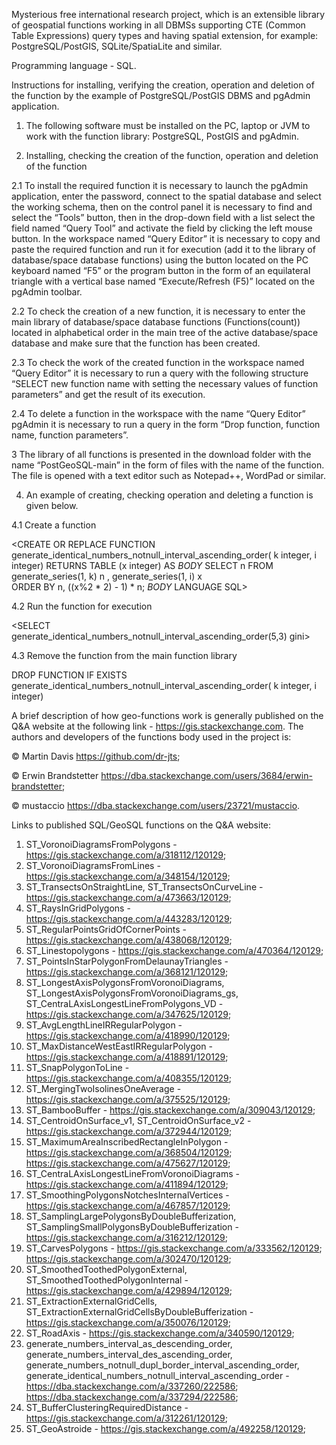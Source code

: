 Mysterious free international research project, which is an extensible library of geospatial functions working in all DBMSs supporting CTE (Common Table Expressions) query types and having spatial extension, for example: PostgreSQL/PostGIS, SQLite/SpatiaLite and similar.

Programming language - SQL.

Instructions for installing, verifying the creation, operation and deletion of the function by the example of PostgreSQL/PostGIS DBMS and pgAdmin application.

1. The following software must be installed on the PC, laptop or JVM to work with the function library: PostgreSQL, PostGIS and pgAdmin.

2. Installing, checking the creation of the function, operation and deletion of the function

2.1 To install the required function it is necessary to launch the pgAdmin application, enter the password, connect to the spatial database and select the working schema, then on the control panel it is necessary to find and select the “Tools” button, then in the drop-down field with a list select the field named “Query Tool” and activate the field by clicking the left mouse button. In the workspace named “Query Editor” it is necessary to copy and paste the required function and run it for execution (add it to the library of database/space database functions) using the button located on the PC keyboard named “F5” or the program button in the form of an equilateral triangle with a vertical base named “Execute/Refresh (F5)” located on the pgAdmin toolbar. 

2.2 To check the creation of a new function, it is necessary to enter the main library of database/space database functions (Functions(count)) located in alphabetical order in the main tree of the active database/space database and make sure that the function has been created.

2.3 To check the work of the created function in the workspace named “Query Editor” it is necessary to run a query with the following structure “SELECT new function name with setting the necessary values of function parameters” and get the result of its execution.

2.4 To delete a function in the workspace with the name “Query Editor” pgAdmin it is necessary to run a query in the form “Drop function, function name, function parameters”.
   
3 The library of all functions is presented in the download folder with the name “PostGeoSQL-main” in the form of files with the name of the function. The file is opened with a text editor such as Notepad++, WordPad or similar.

4. An example of creating, checking operation and deleting a function is given below.

4.1 Create a function

<CREATE OR REPLACE FUNCTION generate_identical_numbers_notnull_interval_ascending_order(
    k integer,
    i integer)
RETURNS TABLE (x integer) AS 
$BODY$
      SELECT n
      FROM generate_series(1, k) n 
           , generate_series(1, i) x  
      ORDER BY n, ((x%2 * 2) - 1) * n;
$BODY$
LANGUAGE SQL>

4.2 Run the function for execution

<SELECT generate_identical_numbers_notnull_interval_ascending_order(5,3) gini>

4.3 Remove the function from the main function library

DROP FUNCTION IF EXISTS generate_identical_numbers_notnull_interval_ascending_order(
    k integer,
    i integer)

A brief description of how geo-functions work is generally published on the Q&A website at the following link - https://gis.stackexchange.com. 
The authors and developers of the functions body used in the project is:

© Martin Davis https://github.com/dr-jts;

© Erwin Brandstetter https://dba.stackexchange.com/users/3684/erwin-brandstetter;

© mustaccio https://dba.stackexchange.com/users/23721/mustaccio.

Links to published SQL/GeoSQL functions on the Q&A website:
1) ST_VoronoiDiagramsFromPolygons - https://gis.stackexchange.com/a/318112/120129;
2) ST_VoronoiDiagramsFromLines - https://gis.stackexchange.com/a/348154/120129;
3) ST_TransectsOnStraightLine, ST_TransectsOnCurveLine - https://gis.stackexchange.com/a/473663/120129;
4) ST_RaysInGridPolygons - https://gis.stackexchange.com/a/443283/120129;
5) ST_RegularPointsGridOfCornerPoints - https://gis.stackexchange.com/a/438068/120129;
6) ST_Linestopolygons - https://gis.stackexchange.com/a/470364/120129;
7) ST_PointsInStarPolygonFromDelaunayTriangles - https://gis.stackexchange.com/a/368121/120129;
8) ST_LongestAxisPolygonsFromVoronoiDiagrams, ST_LongestAxisPolygonsFromVoronoiDiagrams_gs, ST_CentraLAxisLongestLineFromPolygons_VD - https://gis.stackexchange.com/a/347625/120129;
9) ST_AvgLengthLineIRRegularPolygon - https://gis.stackexchange.com/a/418990/120129;
10) ST_MaxDistanceWestEastIRRegularPolygon - https://gis.stackexchange.com/a/418891/120129;
11) ST_SnapPolygonToLine - https://gis.stackexchange.com/a/408355/120129;
12) ST_MergingTwoIsolinesOneAverage - https://gis.stackexchange.com/a/375525/120129;
13) ST_BambooBuffer - https://gis.stackexchange.com/a/309043/120129;
14) ST_CentroidOnSurface_v1,  ST_CentroidOnSurface_v2 - https://gis.stackexchange.com/a/372944/120129;
15) ST_MaximumAreaInscribedRectangleInPolygon - https://gis.stackexchange.com/a/368504/120129; https://gis.stackexchange.com/a/475627/120129;
16) ST_CentraLAxisLongestLineFromVoronoiDiagrams - https://gis.stackexchange.com/a/411894/120129;
17) ST_SmoothingPolygonsNotchesInternalVertices - https://gis.stackexchange.com/a/467857/120129;
18) ST_SamplingLargePolygonsByDoubleBufferization, ST_SamplingSmallPolygonsByDoubleBufferization - https://gis.stackexchange.com/a/316212/120129;
19) ST_CarvesPolygons - https://gis.stackexchange.com/a/333562/120129; https://gis.stackexchange.com/a/302470/120129;
20) ST_SmoothedToothedPolygonExternal, ST_SmoothedToothedPolygonInternal - https://gis.stackexchange.com/a/429894/120129;
21) ST_ExtractionExternalGridCells, ST_ExtractionExternalGridCellsByDoubleBufferization  - https://gis.stackexchange.com/a/350076/120129;
22) ST_RoadAxis - https://gis.stackexchange.com/a/340590/120129;
23) generate_numbers_interval_as_descending_order, generate_numbers_interval_des_ascending_order, generate_numbers_notnull_dupl_border_interval_ascending_order, generate_identical_numbers_notnull_interval_ascending_order - https://dba.stackexchange.com/a/337260/222586; https://dba.stackexchange.com/a/337294/222586;
24) ST_BufferClusteringRequiredDistance - https://gis.stackexchange.com/a/312261/120129;
25) ST_GeoAstroide - https://gis.stackexchange.com/a/492258/120129;
